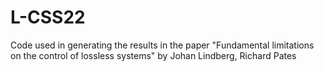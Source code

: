 # L-CSS22
Code used in generating the results in the paper "Fundamental limitations on the control of lossless systems" by Johan Lindberg, Richard Pates
